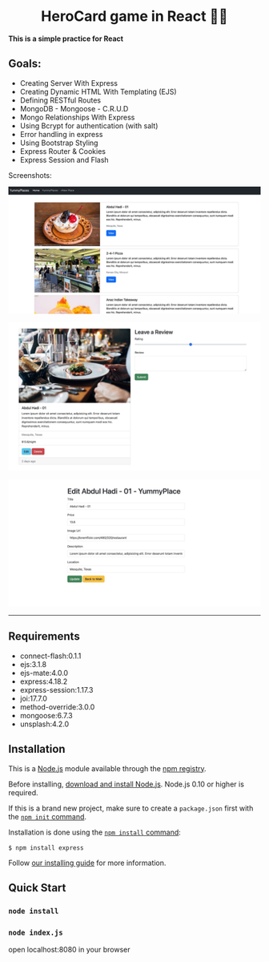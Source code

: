 <div>
  <h1 align="center">HeroCard game in React 🧑‍💻</h1>
  <p><strong>This is a simple practice for React</strong></p>
<h2 style="">Goals:</h2>
  <ul>
  <li>
  Creating Server With Express
  </li>
      <li>
Creating Dynamic HTML With Templating (EJS)
  </li>
      <li>
Defining RESTful Routes
  </li>
      <li>
MongoDB - Mongoose - C.R.U.D
  </li>
      <li>
Mongo Relationships With Express
  </li>
      <li>
 Using Bcrypt for authentication (with salt)
  </li>
        <li>
 Error handling in express
  </li>
        <li>
Using Bootstrap Styling
  </li>
        <li>
Express Router & Cookies  
</li>
        <li>
Express Session and Flash  
</li>


   </ul>

  <p>
    Screenshots:
  </p>
  <p>
  <img
      alt="Yummy Places"
      src="screenshot.jpg"
    />
    </p>
  <p>
  <img
      alt="Yummy Places"
      src="screenshot2.jpg"
    />
    </p>
  <p>
  <img
      alt="Yummy Places"
      src="screenshot3.jpg"
    />
    </p>
</div>

<hr />

## Requirements
- connect-flash:0.1.1
- ejs:3.1.8
- ejs-mate:4.0.0
- express:4.18.2
- express-session:1.17.3
- joi:17.7.0
- method-override:3.0.0
- mongoose:6.7.3
- unsplash:4.2.0


## Installation

This is a [Node.js](https://nodejs.org/en/) module available through the
[npm registry](https://www.npmjs.com/).

Before installing, [download and install Node.js](https://nodejs.org/en/download/).
Node.js 0.10 or higher is required.

If this is a brand new project, make sure to create a `package.json` first with
the [`npm init` command](https://docs.npmjs.com/creating-a-package-json-file).

Installation is done using the
[`npm install` command](https://docs.npmjs.com/getting-started/installing-npm-packages-locally):

```console
$ npm install express
```

Follow [our installing guide](http://expressjs.com/en/starter/installing.html)
for more information.


## Quick Start
### `node install`
### `node index.js`

open localhost:8080 in your browser